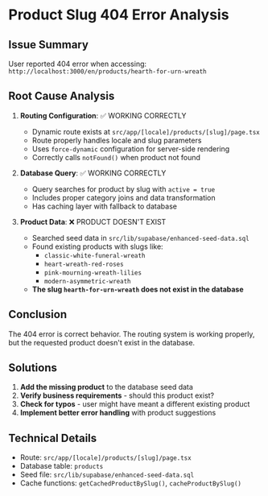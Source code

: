 # Product Slug 404 Error Analysis

## Issue Summary
User reported 404 error when accessing: `http://localhost:3000/en/products/hearth-for-urn-wreath`

## Root Cause Analysis
1. **Routing Configuration**: ✅ WORKING CORRECTLY
   - Dynamic route exists at `src/app/[locale]/products/[slug]/page.tsx`
   - Route properly handles locale and slug parameters
   - Uses `force-dynamic` configuration for server-side rendering
   - Correctly calls `notFound()` when product not found

2. **Database Query**: ✅ WORKING CORRECTLY
   - Query searches for product by slug with `active = true`
   - Includes proper category joins and data transformation
   - Has caching layer with fallback to database

3. **Product Data**: ❌ PRODUCT DOESN'T EXIST
   - Searched seed data in `src/lib/supabase/enhanced-seed-data.sql`
   - Found existing products with slugs like:
     - `classic-white-funeral-wreath`
     - `heart-wreath-red-roses`
     - `pink-mourning-wreath-lilies`
     - `modern-asymmetric-wreath`
   - **The slug `hearth-for-urn-wreath` does not exist in the database**

## Conclusion
The 404 error is correct behavior. The routing system is working properly, but the requested product doesn't exist in the database.

## Solutions
1. **Add the missing product** to the database seed data
2. **Verify business requirements** - should this product exist?
3. **Check for typos** - user might have meant a different existing product
4. **Implement better error handling** with product suggestions

## Technical Details
- Route: `src/app/[locale]/products/[slug]/page.tsx`
- Database table: `products`
- Seed file: `src/lib/supabase/enhanced-seed-data.sql`
- Cache functions: `getCachedProductBySlug()`, `cacheProductBySlug()`